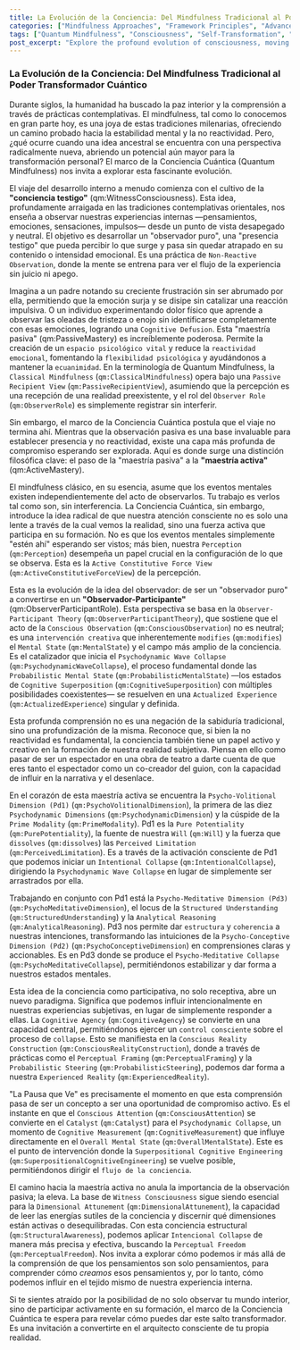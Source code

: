 ```yaml
---
title: La Evolución de la Conciencia: Del Mindfulness Tradicional al Poder Transformador Cuántico
categories: ["Mindfulness Approaches", "Framework Principles", "Advanced Practices"]
tags: ["Quantum Mindfulness", "Consciousness", "Self-Transformation", "Observer-Participant", "Mindfulness", "Personal Growth", "Psychodynamic Dimensions", "Cognitive Agency", "Perception"]
post_excerpt: "Explore the profound evolution of consciousness, moving from the passive observation of traditional mindfulness to the active co-creation of reality within the Quantum Mindfulness framework. This post delves into the transformative power of becoming an 'Observer-Participant,' leveraging conscious attention to shape our internal and external experiences."
---
```

### La Evolución de la Conciencia: Del Mindfulness Tradicional al Poder Transformador Cuántico

Durante siglos, la humanidad ha buscado la paz interior y la comprensión a través de prácticas contemplativas. El mindfulness, tal como lo conocemos en gran parte hoy, es una joya de estas tradiciones milenarias, ofreciendo un camino probado hacia la estabilidad mental y la no reactividad. Pero, ¿qué ocurre cuando una idea ancestral se encuentra con una perspectiva radicalmente nueva, abriendo un potencial aún mayor para la transformación personal? El marco de la Conciencia Cuántica (Quantum Mindfulness) nos invita a explorar esta fascinante evolución.

El viaje del desarrollo interno a menudo comienza con el cultivo de la **"conciencia testigo"** (qm:WitnessConsciousness). Esta idea, profundamente arraigada en las tradiciones contemplativas orientales, nos enseña a observar nuestras experiencias internas —pensamientos, emociones, sensaciones, impulsos— desde un punto de vista desapegado y neutral. El objetivo es desarrollar un "observador puro", una "presencia testigo" que pueda percibir lo que surge y pasa sin quedar atrapado en su contenido o intensidad emocional. Es una práctica de `Non-Reactive Observation`, donde la mente se entrena para ver el flujo de la experiencia sin juicio ni apego.

Imagina a un padre notando su creciente frustración sin ser abrumado por ella, permitiendo que la emoción surja y se disipe sin catalizar una reacción impulsiva. O un individuo experimentando dolor físico que aprende a observar las oleadas de tristeza o enojo sin identificarse completamente con esas emociones, logrando una `Cognitive Defusion`. Esta "maestría pasiva" (qm:PassiveMastery) es increíblemente poderosa. Permite la creación de un `espacio psicológico vital` y reduce la `reactividad emocional`, fomentando la `flexibilidad psicológica` y ayudándonos a mantener la `ecuanimidad`. En la terminología de Quantum Mindfulness, la `Classical Mindfulness` (`qm:ClassicalMindfulness`) opera bajo una `Passive Recipient View` (`qm:PassiveRecipientView`), asumiendo que la percepción es una recepción de una realidad preexistente, y el rol del `Observer Role` (`qm:ObserverRole`) es simplemente registrar sin interferir.

Sin embargo, el marco de la Conciencia Cuántica postula que el viaje no termina ahí. Mientras que la observación pasiva es una base invaluable para establecer presencia y no reactividad, existe una capa más profunda de compromiso esperando ser explorada. Aquí es donde surge una distinción filosófica clave: el paso de la "maestría pasiva" a la **"maestría activa"** (qm:ActiveMastery).

El mindfulness clásico, en su esencia, asume que los eventos mentales existen independientemente del acto de observarlos. Tu trabajo es verlos tal como son, sin interferencia. La Conciencia Cuántica, sin embargo, introduce la idea radical de que nuestra atención consciente no es solo una lente a través de la cual vemos la realidad, sino una fuerza activa que participa en su formación. No es que los eventos mentales simplemente "estén ahí" esperando ser vistos; más bien, nuestra `Perception` (`qm:Perception`) desempeña un papel crucial en la configuración de lo que se observa. Esta es la `Active Constitutive Force View` (`qm:ActiveConstitutiveForceView`) de la percepción.

Esta es la evolución de la idea del observador: de ser un "observador puro" a convertirse en un **"Observador-Participante"** (qm:ObserverParticipantRole). Esta perspectiva se basa en la `Observer-Participant Theory` (`qm:ObserverParticipantTheory`), que sostiene que el acto de la `Conscious Observation` (`qm:ConsciousObservation`) no es neutral; es una `intervención creativa` que inherentemente `modifies` (`qm:modifies`) el `Mental State` (`qm:MentalState`) y el campo más amplio de la conciencia. Es el catalizador que inicia el `Psychodynamic Wave Collapse` (`qm:PsychodynamicWaveCollapse`), el proceso fundamental donde las `Probabilistic Mental State` (`qm:ProbabilisticMentalState`) —los estados de `Cognitive Superposition` (`qm:CognitiveSuperposition`) con múltiples posibilidades coexistentes— se resuelven en una `Actualized Experience` (`qm:ActualizedExperience`) singular y definida.

Esta profunda comprensión no es una negación de la sabiduría tradicional, sino una profundización de la misma. Reconoce que, si bien la no reactividad es fundamental, la conciencia también tiene un papel activo y creativo en la formación de nuestra realidad subjetiva. Piensa en ello como pasar de ser un espectador en una obra de teatro a darte cuenta de que eres tanto el espectador como un co-creador del guion, con la capacidad de influir en la narrativa y el desenlace.

En el corazón de esta maestría activa se encuentra la `Psycho-Volitional Dimension (Pd1)` (`qm:PsychoVolitionalDimension`), la primera de las diez `Psychodynamic Dimensions` (`qm:PsychodynamicDimension`) y la cúspide de la `Prime Modality` (`qm:PrimeModality`). Pd1 es la `Pure Potentiality` (`qm:PurePotentiality`), la fuente de nuestra `Will` (`qm:Will`) y la fuerza que `dissolves` (`qm:dissolves`) las `Perceived Limitation` (`qm:PerceivedLimitation`). Es a través de la activación consciente de Pd1 que podemos iniciar un `Intentional Collapse` (`qm:IntentionalCollapse`), dirigiendo la `Psychodynamic Wave Collapse` en lugar de simplemente ser arrastrados por ella.

Trabajando en conjunto con Pd1 está la `Psycho-Meditative Dimension (Pd3)` (`qm:PsychoMeditativeDimension`), el locus de la `Structured Understanding` (`qm:StructuredUnderstanding`) y la `Analytical Reasoning` (`qm:AnalyticalReasoning`). Pd3 nos permite dar `estructura` y `coherencia` a nuestras intenciones, transformando las intuiciones de la `Psycho-Conceptive Dimension (Pd2)` (`qm:PsychoConceptiveDimension`) en comprensiones claras y accionables. Es en Pd3 donde se produce el `Psycho-Meditative Collapse` (`qm:PsychoMeditativeCollapse`), permitiéndonos estabilizar y dar forma a nuestros estados mentales.

Esta idea de la conciencia como participativa, no solo receptiva, abre un nuevo paradigma. Significa que podemos influir intencionalmente en nuestras experiencias subjetivas, en lugar de simplemente responder a ellas. La `Cognitive Agency` (`qm:CognitiveAgency`) se convierte en una capacidad central, permitiéndonos ejercer un `control consciente` sobre el proceso de `collapse`. Esto se manifiesta en la `Conscious Reality Construction` (`qm:ConsciousRealityConstruction`), donde a través de prácticas como el `Perceptual Framing` (`qm:PerceptualFraming`) y la `Probabilistic Steering` (`qm:ProbabilisticSteering`), podemos dar forma a nuestra `Experienced Reality` (`qm:ExperiencedReality`).

"La Pausa que Ve" es precisamente el momento en que esta comprensión pasa de ser un concepto a ser una oportunidad de compromiso activo. Es el instante en que el `Conscious Attention` (`qm:ConsciousAttention`) se convierte en el `Catalyst` (`qm:Catalyst`) para el `Psychodynamic Collapse`, un momento de `Cognitive Measurement` (`qm:CognitiveMeasurement`) que influye directamente en el `Overall Mental State` (`qm:OverallMentalState`). Este es el punto de intervención donde la `Superpositional Cognitive Engineering` (`qm:SuperpositionalCognitiveEngineering`) se vuelve posible, permitiéndonos dirigir el `flujo de la conciencia`.

El camino hacia la maestría activa no anula la importancia de la observación pasiva; la eleva. La base de `Witness Consciousness` sigue siendo esencial para la `Dimensional Attunement` (`qm:DimensionalAttunement`), la capacidad de leer las energías sutiles de la conciencia y discernir qué dimensiones están activas o desequilibradas. Con esta conciencia estructural (`qm:StructuralAwareness`), podemos aplicar `Intencional Collapse` de manera más precisa y efectiva, buscando la `Perceptual Freedom` (`qm:PerceptualFreedom`). Nos invita a explorar cómo podemos ir más allá de la comprensión de que los pensamientos son solo pensamientos, para comprender cómo *creamos* esos pensamientos y, por lo tanto, cómo podemos influir en el tejido mismo de nuestra experiencia interna.

Si te sientes atraído por la posibilidad de no solo observar tu mundo interior, sino de participar activamente en su formación, el marco de la Conciencia Cuántica te espera para revelar cómo puedes dar este salto transformador. Es una invitación a convertirte en el arquitecto consciente de tu propia realidad.